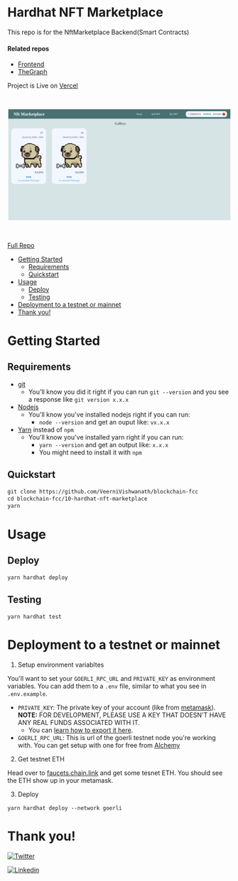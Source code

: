 # Hardhat NFT Marketplace

This repo is for the NftMarketplace Backend(Smart Contracts)

####   Related repos
 - [Frontend](https://github.com/VeerniVishwanath/blockchain-fcc/blob/main/12-nextjs-nft-marketplace-thegraph)
 - [TheGraph](https://github.com/VeerniVishwanath/blockchain-fcc/tree/main/13-graph-nft-marketplace)

Project is Live on [Vercel](https://nft-marketplace-gamma-six.vercel.app/)
 
<br/>
<p align="center">
<img src="./img/hero.png" width="500" alt="Hardhat NextJS Marketplace">
</a>
</p>
<br/>

[Full Repo](https://github.com/VeerniVishwanath/blockchain-fcc)

-   [Getting Started](#getting-started)
    -   [Requirements](#requirements)
    -   [Quickstart](#quickstart)
-   [Usage](#usage)
    -   [Deploy](#deploy)
    -   [Testing](#testing)
-   [Deployment to a testnet or mainnet](#deployment-to-a-testnet-or-mainnet)
-   [Thank you!](#thank-you)

# Getting Started

## Requirements

-   [git](https://git-scm.com/book/en/v2/Getting-Started-Installing-Git)
    -   You'll know you did it right if you can run `git --version` and you see a response like `git version x.x.x`
-   [Nodejs](https://nodejs.org/en/)
    -   You'll know you've installed nodejs right if you can run:
        -   `node --version` and get an ouput like: `vx.x.x`
-   [Yarn](https://classic.yarnpkg.com/lang/en/docs/install/) instead of `npm`
    -   You'll know you've installed yarn right if you can run:
        -   `yarn --version` and get an output like: `x.x.x`
        -   You might need to install it with `npm`

## Quickstart

```
git clone https://github.com/VeerniVishwanath/blockchain-fcc
cd blockchain-fcc/10-hardhat-nft-marketplace
yarn
```

# Usage

## Deploy

```
yarn hardhat deploy
```

## Testing

```
yarn hardhat test
```

# Deployment to a testnet or mainnet

1. Setup environment variabltes

You'll want to set your `GOERLI_RPC_URL` and `PRIVATE_KEY` as environment variables. You can add them to a `.env` file, similar to what you see in `.env.example`.

-   `PRIVATE_KEY`: The private key of your account (like from [metamask](https://metamask.io/)). **NOTE:** FOR DEVELOPMENT, PLEASE USE A KEY THAT DOESN'T HAVE ANY REAL FUNDS ASSOCIATED WITH IT.
    -   You can [learn how to export it here](https://metamask.zendesk.com/hc/en-us/articles/360015289632-How-to-Export-an-Account-Private-Key).
-   `GOERLI_RPC_URL`: This is url of the goerli testnet node you're working with. You can get setup with one for free from [Alchemy](https://alchemy.com/?a=673c802981)

2. Get testnet ETH

Head over to [faucets.chain.link](https://faucets.chain.link/) and get some tesnet ETH. You should see the ETH show up in your metamask.

3. Deploy

```
yarn hardhat deploy --network goerli
```

# Thank you!

[![Twitter](https://img.shields.io/badge/Twitter-1DA1F2?style=for-the-badge&logo=twitter&logoColor=white)](https://twitter.com/veerni_v)

[![Linkedin](https://img.shields.io/badge/LinkedIn-0077B5?style=for-the-badge&logo=linkedin&logoColor=white)](https://www.linkedin.com/in/vishwanath-veerni/)
